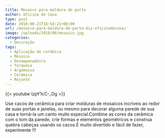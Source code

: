 ```yaml
---
title: Mosaico para moldura de porta
author: Oficina de Casa
type: post
date: 2018-08-21T16:54:21+00:00
url: /mosaico-para-moldura-de-porta-diy-oficinadecasa/
image: /uploads/2018/08/mosaico.jpg
categories:
  - Decoração
tags:
  - Aplicação de cerâmica
  - Mosaico
  - Desempenadeira
  - Torquesa
  - Argamassa
  - Cerâmica
  - Rejunte
---
```

{{< youtube izpY1cC-_Og >}}

Use cacos de cerâmica para criar molduras de mosaicos incríveis ao redor de suas portas e janelas, ou mesmo para decorar alguma parede de sua casa e torná-la um canto muito especial.Combine as cores da cerâmica com o tom da parede, crie formas e elementos geométricos e construa quebra cabeças usando os cacos.É muito divertido e fácil de fazer, experimente !!!
